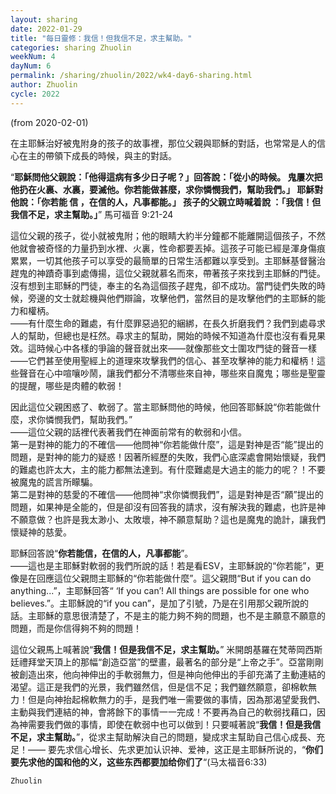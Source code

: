 ```yaml
---
layout: sharing
date: 2022-01-29
title: "每日靈修：我信！但我信不足，求主幫助。"
categories: sharing Zhuolin
weekNum: 4
dayNum: 6
permalink: /sharing/zhuolin/2022/wk4-day6-sharing.html
author: Zhuolin
cycle: 2022
---
```

(from 2020-02-01)

在主耶穌治好被鬼附身的孩子的故事裡，那位父親與耶穌的對話，也常常是人的信心在主的帶領下成長的時候，與主的對話。  

“**耶穌問他父親說：「他得這病有多少日子呢？」回答說：「從小的時候。 鬼屢次把他扔在火裏、水裏，要滅他。你若能做甚麼，求你憐憫我們，幫助我們。」 耶穌對他說：「你若能 信 ，在信的人，凡事都能。」 孩子的父親立時喊着說 ：「我信！但我信不足，求主幫助。」**” 馬可福音 9:21-24   

這位父親的孩子，從小就被鬼附；他的眼睛大約半分鐘都不能離開這個孩子，不然他就會被奇怪的力量扔到水裡、火裏，性命都要丟掉。這孩子可能已經是渾身傷痕累累，一切其他孩子可以享受的最簡單的日常生活都難以享受到。主耶穌基督醫治趕鬼的神蹟奇事到處傳揚，這位父親就慕名而來，帶著孩子來找到主耶穌的門徒。沒有想到主耶穌的門徒，奉主的名為這個孩子趕鬼，卻不成功。當門徒們失敗的時候，旁邊的文士就趁機與他們辯論，攻擊他們，當然目的是攻擊他們的主耶穌的能力和權柄。  
——有什麼生命的難處，有什麼罪惡過犯的綑綁，在長久折磨我們？我們到處尋求人的幫助，但總也是枉然。尋求主的幫助，開始的時候不知道為什麼也沒有看見果效。這時候心中各樣的爭論的聲音就出來——就像那些文士圍攻門徒的聲音一樣——它們甚至使用聖經上的道理來攻擊我們的信心、甚至攻擊神的能力和權柄！這些聲音在心中喧嚷吵鬧，讓我們都分不清哪些來自神，哪些來自魔鬼；哪些是聖靈的提醒，哪些是肉體的軟弱！  

因此這位父親困惑了、軟弱了。當主耶穌問他的時候，他回答耶穌說“你若能做什麼，求你憐憫我們，幫助我們。”  
——這位父親的話裡代表著我們在神面前常有的軟弱和小信。  
第一是對神的能力的不確信——他問神“你若能做什麼”，這是對神是否“能”提出的問題，是對神的能力的疑惑！因著所經歷的失敗，我們心底深處會開始懷疑，我們的難處也許太大，主的能力都無法達到。有什麼難處是大過主的能力的呢？！不要被魔鬼的謊言所矇騙。  
第二是對神的慈愛的不確信——他問神“求你憐憫我們”，這是對神是否“願”提出的問題，如果神是全能的，但是卻沒有回答我的請求，沒有解決我的難處，也許是神不願意做？也許是我太渺小、太敗壞，神不願意幫助？這也是魔鬼的詭計，讓我們懷疑神的慈愛。  

耶穌回答說“**你若能信，在信的人，凡事都能**”。  
——這也是主耶穌對軟弱的我們所說的話！若是看ESV，主耶穌說的“你若能”，更像是在回應這位父親問主耶穌的“你若能做什麼”。這父親問“But if you can do anything...”，主耶穌回答“ ‘If you can’! All things are possible for one who believes.”。主耶穌說的“if you can”，是加了引號，乃是在引用那父親所說的話。主耶穌的意思很清楚了，不是主的能力夠不夠的問題，也不是主願意不願意的問題，而是你信得夠不夠的問題！  

這位父親馬上喊著說“**我信！但是我信不足，求主幫助。**” 米開朗基羅在梵蒂岡西斯廷禮拜堂天頂上的那幅“創造亞當”的壁畫，最著名的部分是“上帝之手”。亞當剛剛被創造出來，他向神伸出的手軟弱無力，但是神向他伸出的手卻充滿了主動連結的渴望。這正是我們的光景，我們雖然信，但是信不足；我們雖然願意，卻棉軟無力！但是向神抬起棉軟無力的手，是我們唯一需要做的事情，因為那渴望愛我們、主動與我們連結的神，會將餘下的事情一一完成！不要再為自己的軟弱找藉口，因為神需要我們做的事情，即使在軟弱中也可以做到！只要喊著說“**我信！但是我信不足，求主幫助。**”，從求主幫助解決自己的問題，變成求主幫助自己信心成長、充足！—— 要先求信心增长、先求更加认识神、爱神，这正是主耶稣所说的，“**你们要先求他的国和他的义，这些东西都要加给你们了**“(马太福音6:33)  

`Zhuolin`  
